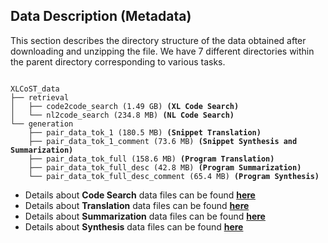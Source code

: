 ## Data Description (Metadata)
This section describes the directory structure of the data obtained after downloading and unzipping the file. We have 7 different directories within the parent directory corresponding to various tasks.

<pre><code>
XLCoST_data
├── retrieval
│   ├── code2code_search (1.49 GB) <b>(XL Code Search)</b>
│   └── nl2code_search (234.8 MB) <b>(NL Code Search)</b>
└── generation
    ├── pair_data_tok_1 (180.5 MB) <b>(Snippet Translation)</b>
    ├── pair_data_tok_1_comment (73.6 MB) <b>(Snippet Synthesis and Summarization)</b>
    ├── pair_data_tok_full (158.6 MB) <b>(Program Translation)</b>
    ├── pair_data_tok_full_desc (42.8 MB) <b>(Program Summarization)</b>
    └── pair_data_tok_full_desc_comment (65.4 MB) <b>(Program Synthesis)</b></code></pre>


* Details about **Code Search** data files can be found **[here](https://github.com/reddy-lab-code-research/XLCoST/tree/main/metadata/codesearch#code-search)**
* Details about **Translation** data files can be found **[here](https://github.com/reddy-lab-code-research/XLCoST/tree/main/metadata/translation#code-translation)**
* Details about **Summarization** data files can be found **[here](https://github.com/reddy-lab-code-research/XLCoST/tree/main/metadata/summarization#code-summarization)**
* Details about **Synthesis** data files can be found **[here](https://github.com/reddy-lab-code-research/XLCoST/tree/main/metadata/synthesis#code-synthesis)**
